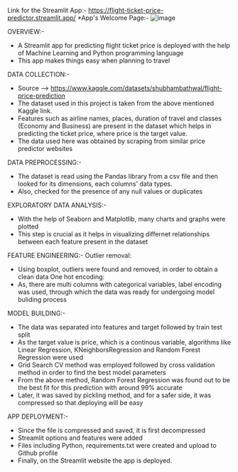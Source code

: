 Link for the Streamlit App:- https://flight-ticket-price-predictor.streamlit.app/
*App's Welcome Page:- 
![image](https://github.com/Rika290/Flight-Price-Prediction/assets/126352441/12fc9d26-ff44-442f-8e37-3ef697bea972)


OVERVIEW:-
- A Streamlit app for predicting flight ticket price is deployed with the help of Machine Learning and Python programming language
- This app makes things easy when planning to travel
  
DATA COLLECTION:-
- Source --> https://www.kaggle.com/datasets/shubhambathwal/flight-price-prediction
- The dataset used in this project is taken from the above mentioned Kaggle link.
- Features such as airline names, places, duration of travel and classes (Economy and Business) are present in the dataset which helps in predicting the ticket price, where price is the target value.
- The data used here was obtained by scraping from similar price predictor websites

DATA PREPROCESSING:-
- The dataset is read using the Pandas library from a csv file and then looked for its dimensions, each columns' data types.
- Also, checked for the presence of any null values or duplicates

EXPLORATORY DATA ANALYSIS:-
- With the help of Seaborn and Matplotlib, many charts and graphs were plotted
- This step is crucial as it helps in visualizing differnet relationships between each feature present in the dataset
  
FEATURE ENGINEERING:-
Outlier removal:
- Using boxplot, outliers were found and removed, in order to obtain a clean data
One hot encoding:
- As, there are multi columns with categorical variables, label encoding was used, through which the data was ready for undergoing model buliding process

MODEL BUILDING:-
- The data was separated into features and target followed by train test split
- As the target value is price, which is a continous variable, algorithms like Linear Regression, KNeighborsRegression and Random Forest Regression were used
- Grid Search CV method was employed followed by cross validation method in order to find the best model parameters
- From the above method, Random Forest Regression was found out to be the best fit for this prediction with around 99% accurate
- Later, it was saved by pickling method, and for a safer side, it was compressed so that deploying will be easy

APP DEPLOYMENT:-
- Since the file is compressed and saved, it is first decompressed
- Streamlit options and features were added
- Files including Python, requirements.txt were created and upload to Github profile
- Finally, on the Streamlit website the app is deployed.


